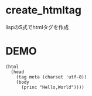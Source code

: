 # create_htmltag

lispのS式でhtmlタグを作成


# DEMO
```
(html
  (head
    (tag meta (charset 'utf-8))
    (body
      (princ "Hello,World"))))
```
